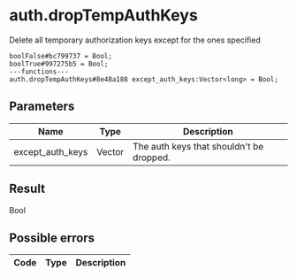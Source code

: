# auth.dropTempAuthKeys
Delete all temporary authorization keys except for the ones specified

```
boolFalse#bc799737 = Bool;
boolTrue#997275b5 = Bool;
---functions---
auth.dropTempAuthKeys#8e48a188 except_auth_keys:Vector<long> = Bool;
```

## Parameters
| Name | Type | Description |
| ---- | :----: | ----------- |
| except_auth_keys | Vector<long> | The auth keys that shouldn't be dropped. |


## Result
Bool

## Possible errors
| Code | Type | Description |
| ---- | :----: | ----------- |

